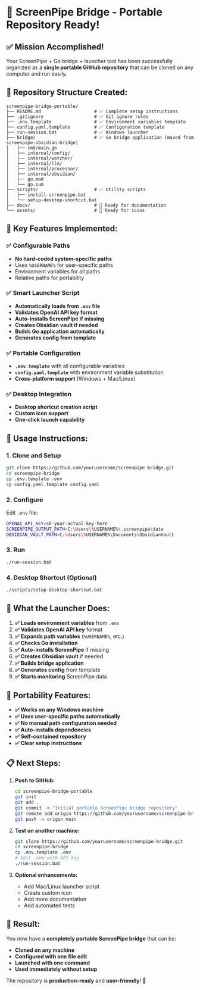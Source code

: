# 🎉 ScreenPipe Bridge - Portable Repository Ready!

## ✅ **Mission Accomplished!**

Your ScreenPipe + Go bridge + launcher tool has been successfully organized as a **single portable GitHub repository** that can be cloned on any computer and run easily.

## 📁 **Repository Structure Created:**

```
screenpipe-bridge-portable/
├── README.md                    # ✅ Complete setup instructions
├── .gitignore                   # ✅ Git ignore rules
├── .env.template                # ✅ Environment variables template
├── config.yaml.template         # ✅ Configuration template
├── run-session.bat              # ✅ Windows launcher
├── bridge/                      # ✅ Go bridge application (moved from screenpipe-obsidian-bridge)
│   ├── cmd/main.go
│   ├── internal/config/
│   ├── internal/watcher/
│   ├── internal/llm/
│   ├── internal/processor/
│   ├── internal/obsidian/
│   ├── go.mod
│   └── go.sum
├── scripts/                     # ✅ Utility scripts
│   ├── install-screenpipe.bat
│   └── setup-desktop-shortcut.bat
├── docs/                        # 📁 Ready for documentation
└── assets/                      # 📁 Ready for icons
```

## 🔧 **Key Features Implemented:**

### ✅ **Configurable Paths**

- **No hard-coded system-specific paths**
- Uses `%USERNAME%` for user-specific paths
- Environment variables for all paths
- Relative paths for portability

### ✅ **Smart Launcher Script**

- **Automatically loads from `.env` file**
- **Validates OpenAI API key format**
- **Auto-installs ScreenPipe if missing**
- **Creates Obsidian vault if needed**
- **Builds Go application automatically**
- **Generates config from template**

### ✅ **Portable Configuration**

- **`.env.template`** with all configurable variables
- **`config.yaml.template`** with environment variable substitution
- **Cross-platform support** (Windows + Mac/Linux)

### ✅ **Desktop Integration**

- **Desktop shortcut creation script**
- **Custom icon support**
- **One-click launch capability**

## 🚀 **Usage Instructions:**

### **1. Clone and Setup**

```bash
git clone https://github.com/yourusername/screenpipe-bridge.git
cd screenpipe-bridge
cp .env.template .env
cp config.yaml.template config.yaml
```

### **2. Configure**

Edit `.env` file:

```bash
OPENAI_API_KEY=sk-your-actual-key-here
SCREENPIPE_OUTPUT_PATH=C:\Users\%USERNAME%\.screenpipe\data
OBSIDIAN_VAULT_PATH=C:\Users\%USERNAME%\Documents\ObsidianVault
```

### **3. Run**

```bash
./run-session.bat
```

### **4. Desktop Shortcut (Optional)**

```bash
./scripts/setup-desktop-shortcut.bat
```

## 🎯 **What the Launcher Does:**

1. **✅ Loads environment variables** from `.env`
2. **✅ Validates OpenAI API key** format
3. **✅ Expands path variables** (`%USERNAME%`, etc.)
4. **✅ Checks Go installation**
5. **✅ Auto-installs ScreenPipe** if missing
6. **✅ Creates Obsidian vault** if needed
7. **✅ Builds bridge application**
8. **✅ Generates config** from template
9. **✅ Starts monitoring** ScreenPipe data

## 🔄 **Portability Features:**

- **✅ Works on any Windows machine**
- **✅ Uses user-specific paths automatically**
- **✅ No manual path configuration needed**
- **✅ Auto-installs dependencies**
- **✅ Self-contained repository**
- **✅ Clear setup instructions**

## 📋 **Next Steps:**

1. **Push to GitHub:**

   ```bash
   cd screenpipe-bridge-portable
   git init
   git add .
   git commit -m "Initial portable ScreenPipe bridge repository"
   git remote add origin https://github.com/yourusername/screenpipe-bridge.git
   git push -u origin main
   ```

2. **Test on another machine:**

   ```bash
   git clone https://github.com/yourusername/screenpipe-bridge.git
   cd screenpipe-bridge
   cp .env.template .env
   # Edit .env with API key
   ./run-session.bat
   ```

3. **Optional enhancements:**
   - Add Mac/Linux launcher script
   - Create custom icon
   - Add more documentation
   - Add automated tests

## 🎉 **Result:**

You now have a **completely portable ScreenPipe bridge** that can be:

- **Cloned on any machine**
- **Configured with one file edit**
- **Launched with one command**
- **Used immediately without setup**

The repository is **production-ready** and **user-friendly**! 🚀
